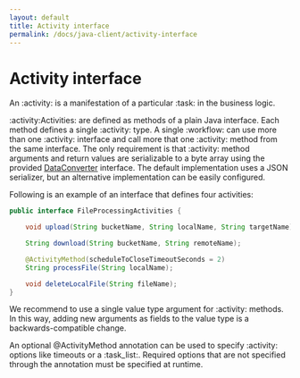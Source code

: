 ```yaml
---
layout: default
title: Activity interface
permalink: /docs/java-client/activity-interface
---
```


# Activity interface

An :activity: is a manifestation of a particular :task: in the business logic.

:activity:Activities: are defined as methods of a plain Java interface. Each method defines a single :activity: type. A single
:workflow: can use more than one :activity: interface and call more that one :activity: method from the same interface.
The only requirement is that :activity: method arguments and return values are serializable to a byte array using the provided
[DataConverter](https://static.javadoc.io/com.uber.cadence/cadence-client/2.4.1/index.html?com/uber/cadence/converter/DataConverter.html)
interface. The default implementation uses a JSON serializer, but an alternative implementation can be easily configured.

Following is an example of an interface that defines four activities:

```java
public interface FileProcessingActivities {

    void upload(String bucketName, String localName, String targetName);

    String download(String bucketName, String remoteName);

    @ActivityMethod(scheduleToCloseTimeoutSeconds = 2)
    String processFile(String localName);

    void deleteLocalFile(String fileName);
}

```
We recommend to use a single value type argument for :activity: methods. In this way, adding new arguments as fields
to the value type is a backwards-compatible change.

An optional @ActivityMethod annotation can be used to specify :activity: options like timeouts or a :task_list:. Required options
that are not specified through the annotation must be specified at runtime.
